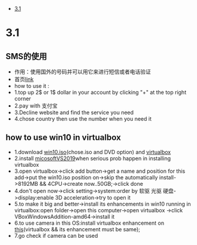 - [3.1](#31)
# 3.1
##  SMS的使用
- 作用：使用国外的号码并可以用它来进行短信或者电话验证
- 首页[link](https://sms-activate.org/cn)
- how to use it :
- 1.top up 2$ or 1$ dollar in your account by clicking "+" at the top right corner  
- 2.pay with 支付宝 
- 3.Decline website and find the service you need
- 4.chose country then use the number when you need it

## how to use win10 in virtualbox
- 1.download [win10.iso]()(chose.iso and DVD option) and [virtualbox]()
- 2.install [micosoftVS2019]()when serious prob happen in installing virtualbox
- 3.open virtualbox->click add button->get a name and position for this add->put the win10.iso position on->skip the automatically install->8192MB && 4CPU->create now..50GB;->click done
- 4.don't open now->click setting->system:order by 软驱 光驱 硬盘->display:enable 3D acceleration->try to open it
- 5.to make it big and better->install its enhancements in win10 running in virtualbox:open folder->open this computer->open virtualbox ->click VBoxWindowsAddition-amd64->install it
- 6.to use camera in this OS:install virtualbox enhancement on [this]()(virtualbox && its enhancement must be same);
- 7.go check if camera can be used


